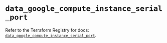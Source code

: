 # `data_google_compute_instance_serial_port`

Refer to the Terraform Registry for docs: [`data_google_compute_instance_serial_port`](https://registry.terraform.io/providers/hashicorp/google-beta/6.3.0/docs/data-sources/google_compute_instance_serial_port).
